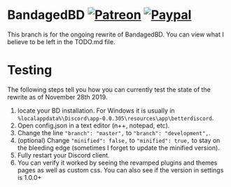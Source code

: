 # BandagedBD [![Patreon][patreon-badge]][patreon-link] [![Paypal][paypal-badge]][paypal-link]

[patreon-badge]: https://img.shields.io/endpoint.svg?url=https%3A%2F%2Fshieldsio-patreon.herokuapp.com%2FZerebos&style=flat-square
[patreon-link]: https://patreon.com/Zerebos

[paypal-badge]: https://img.shields.io/badge/Paypal-Donate!-%2300457C.svg?logo=paypal&style=flat-square
[paypal-link]: https://paypal.me/ZackRauen

This branch is for the ongoing rewrite of BandagedBD. You can view what I believe to be left in the TODO.md file.

# Testing

The following steps tell you how you can currently test the state of the rewrite as of November 28th 2019.

1. locate your BD installation. For Windows it is usually in `%localappdata%\Discord\app-0.0.305\resources\app\betterdiscord`.
2. Open config.json in a text editor (n++, notepad, etc).
3. Change the line `"branch": "master",` to `"branch": "development",`.
4. (optional) Change `"minified": false,` to `"minified": true,` to stay on the bleeding edge (sometimes I forget to update the minified version).
5. Fully restart your Discord client.
6. You can verify it worked by seeing the revamped plugins and themes pages as well as custom css. You can also see if the version in settings is 1.0.0+